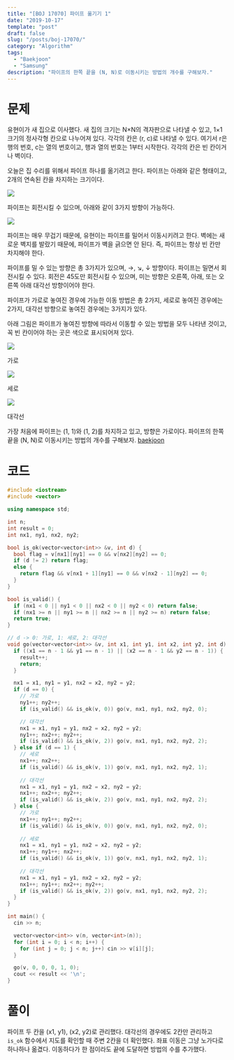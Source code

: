 ```yaml
---
title: "[BOJ 17070] 파이프 옮기기 1"
date: "2019-10-17"
template: "post"
draft: false
slug: "/posts/boj-17070/"
category: "Algorithm"
tags:
  - "Baekjoon"
  - "Samsung"
description: "파이프의 한쪽 끝을 (N, N)로 이동시키는 방법의 개수를 구해보자."
---
```


# 문제

유현이가 새 집으로 이사했다. 새 집의 크기는 N×N의 격자판으로 나타낼 수 있고, 1×1크기의 정사각형 칸으로 나누어져 있다. 각각의 칸은 (r, c)로 나타낼 수 있다. 여기서 r은 행의 번호, c는 열의 번호이고, 행과 열의 번호는 1부터 시작한다. 각각의 칸은 빈 칸이거나 벽이다.

오늘은 집 수리를 위해서 파이프 하나를 옮기려고 한다. 파이프는 아래와 같은 형태이고, 2개의 연속된 칸을 차지하는 크기이다.

![](https://upload.acmicpc.net/3ceac594-87df-487d-9152-c532f7136e1e/-/preview/)

파이프는 회전시킬 수 있으며, 아래와 같이 3가지 방향이 가능하다.

![](https://upload.acmicpc.net/b29efafa-dbae-4522-809c-76d5c184a231/-/preview/)

파이프는 매우 무겁기 때문에, 유현이는 파이프를 밀어서 이동시키려고 한다. 벽에는 새로운 벽지를 발랐기 때문에, 파이프가 벽을 긁으면 안 된다. 즉, 파이프는 항상 빈 칸만 차지해야 한다.

파이프를 밀 수 있는 방향은 총 3가지가 있으며, →, ↘, ↓ 방향이다. 파이프는 밀면서 회전시킬 수 있다. 회전은 45도만 회전시킬 수 있으며, 미는 방향은 오른쪽, 아래, 또는 오른쪽 아래 대각선 방향이어야 한다.

파이프가 가로로 놓여진 경우에 가능한 이동 방법은 총 2가지, 세로로 놓여진 경우에는 2가지, 대각선 방향으로 놓여진 경우에는 3가지가 있다.

아래 그림은 파이프가 놓여진 방향에 따라서 이동할 수 있는 방법을 모두 나타낸 것이고, 꼭 빈 칸이어야 하는 곳은 색으로 표시되어져 있다.

![](https://upload.acmicpc.net/0f445b26-4e5b-4169-8a1a-89c9e115907e/-/preview/)

가로

![](https://upload.acmicpc.net/045d071f-0ea2-4ab5-a8db-61c215e7e7b7/-/preview/)

세로

![](https://upload.acmicpc.net/ace5e982-6a52-4982-b51d-6c33c6b742bf/-/preview/)

대각선

가장 처음에 파이프는 (1, 1)와 (1, 2)를 차지하고 있고, 방향은 가로이다. 파이프의 한쪽 끝을 (N, N)로 이동시키는 방법의 개수를 구해보자. [baekjoon](https://www.acmicpc.net/problem/17070)

# 코드

```c++
#include <iostream>
#include <vector>

using namespace std;

int n;
int result = 0;
int nx1, ny1, nx2, ny2;

bool is_ok(vector<vector<int>> &v, int d) {
  bool flag = v[nx1][ny1] == 0 && v[nx2][ny2] == 0;
  if (d != 2) return flag;
  else {
    return flag && v[nx1 + 1][ny1] == 0 && v[nx2 - 1][ny2] == 0;
  }
}

bool is_valid() {
  if (nx1 < 0 || ny1 < 0 || nx2 < 0 || ny2 < 0) return false;
  if (nx1 >= n || ny1 >= n || nx2 >= n || ny2 >= n) return false;
  return true;
}

// d -> 0: 가로, 1: 세로, 2: 대각선
void go(vector<vector<int>> &v, int x1, int y1, int x2, int y2, int d) {
  if ((x1 == n - 1 && y1 == n - 1) || (x2 == n - 1 && y2 == n - 1)) {
    result++;
    return;
  }

  nx1 = x1, ny1 = y1, nx2 = x2, ny2 = y2;
  if (d == 0) {
    // 가로
    ny1++; ny2++;
    if (is_valid() && is_ok(v, 0)) go(v, nx1, ny1, nx2, ny2, 0);

    // 대각선
    nx1 = x1, ny1 = y1, nx2 = x2, ny2 = y2;
    ny1++; nx2++; ny2++;
    if (is_valid() && is_ok(v, 2)) go(v, nx1, ny1, nx2, ny2, 2);
  } else if (d == 1) {
    // 세로
    nx1++; nx2++;
    if (is_valid() && is_ok(v, 1)) go(v, nx1, ny1, nx2, ny2, 1);
    
    // 대각선
    nx1 = x1, ny1 = y1, nx2 = x2, ny2 = y2;
    nx1++; nx2++; ny2++;
    if (is_valid() && is_ok(v, 2)) go(v, nx1, ny1, nx2, ny2, 2);
  } else {
    // 가로
    nx1++; ny1++; ny2++;
    if (is_valid() && is_ok(v, 0)) go(v, nx1, ny1, nx2, ny2, 0);
    
    // 세로
    nx1 = x1, ny1 = y1, nx2 = x2, ny2 = y2;
    nx1++; ny1++; nx2++;
    if (is_valid() && is_ok(v, 1)) go(v, nx1, ny1, nx2, ny2, 1);
    
    // 대각선
    nx1 = x1, ny1 = y1, nx2 = x2, ny2 = y2;
    nx1++; ny1++; nx2++; ny2++;
    if (is_valid() && is_ok(v, 2)) go(v, nx1, ny1, nx2, ny2, 2);
  }
}

int main() {
  cin >> n;

  vector<vector<int>> v(n, vector<int>(n));
  for (int i = 0; i < n; i++) {
    for (int j = 0; j < n; j++) cin >> v[i][j];
  }

  go(v, 0, 0, 0, 1, 0);
  cout << result << '\n';
}
```

# 풀이

파이프 두 칸을 (x1, y1), (x2, y2)로 관리했다. 대각선의 경우에도 2칸만 관리하고 `is_ok` 함수에서 지도를 확인할 때 주변 2칸을 더 확인했다. 좌표 이동은 그냥 노가다로 하나하나 옮겼다. 이동하다가 한 점이라도 끝에 도달하면 방법의 수를 추가했다.
